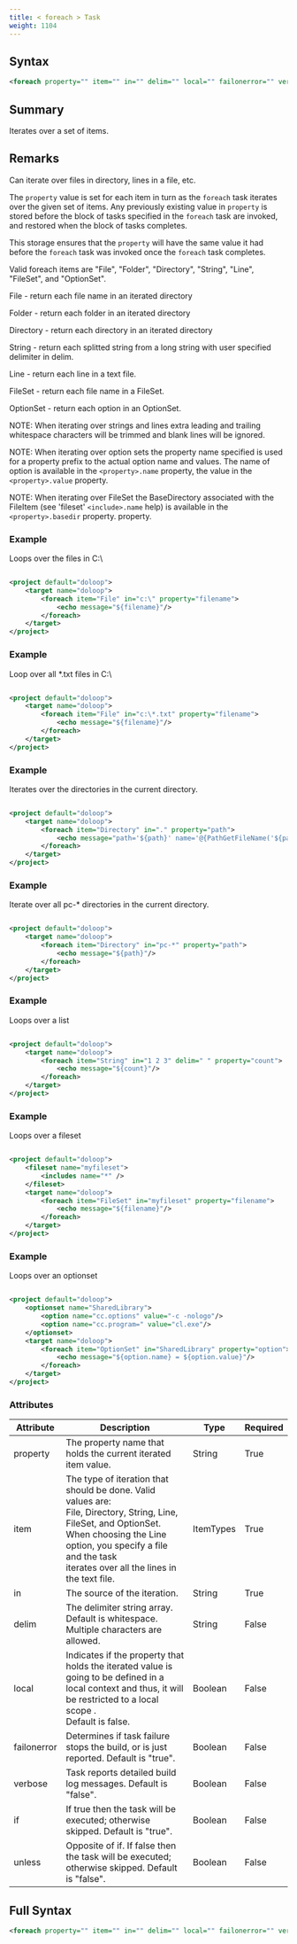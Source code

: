 ```yaml
---
title: < foreach > Task
weight: 1104
---
```

## Syntax
```xml
<foreach property="" item="" in="" delim="" local="" failonerror="" verbose="" if="" unless="" />
```
## Summary ##
Iterates over a set of items.

## Remarks ##
Can iterate over files in directory, lines in a file, etc.

The `property`  value is set for each item in turn as the  `foreach` task
iterates over the given set of items. Any previously existing value in `property` is stored before the block of tasks specified in the `foreach` task are invoked,
and restored when the block of tasks completes.

This storage ensures that the  `property` will have the same value it had
before the `foreach`  task was invoked once the  `foreach` task completes.

Valid foreach items are &quot;File&quot;, &quot;Folder&quot;, &quot;Directory&quot;, &quot;String&quot;, &quot;Line&quot;, &quot;FileSet&quot;,
and &quot;OptionSet&quot;.

File - return each file name in an iterated directory

Folder - return each folder in an iterated directory

Directory - return each directory in an iterated directory

String - return each splitted string from a long string with user specified delimiter in delim.

Line - return each line in a text file.

FileSet - return each file name in a FileSet.

OptionSet - return each option in an OptionSet.



NOTE: When iterating over strings and lines extra leading and trailing whitespace
characters will be trimmed and blank lines will be ignored.

NOTE: When iterating over option sets the property name specified is used for a
property prefix to the actual option name and values.  The name of option is available
in the `<property>.name`  property, the value in the  `<property>.value` property.

NOTE: When iterating over FileSet the BaseDirectory associated with the FileItem (see &#39;fileset&#39; `<include>.name` help) is available
in the `<property>.basedir` property.
property.



### Example ###
Loops over the files in C:\


```xml

<project default="doloop">
    <target name="doloop">
        <foreach item="File" in="c:\" property="filename">
            <echo message="${filename}"/>
        </foreach>
    </target>
</project>

```


### Example ###
Loop over all *.txt files in C:\


```xml

<project default="doloop">
    <target name="doloop">
        <foreach item="File" in="c:\*.txt" property="filename">
            <echo message="${filename}"/>
        </foreach>
    </target>
</project>

```


### Example ###
Iterates over the directories in the current directory.


```xml

<project default="doloop">
    <target name="doloop">
        <foreach item="Directory" in="." property="path">
            <echo message="path='${path}' name='@{PathGetFileName('${path}')}"/>
        </foreach>
    </target>
</project>

```


### Example ###
Iterate over all pc-* directories in the current directory.


```xml

<project default="doloop">
    <target name="doloop">
        <foreach item="Directory" in="pc-*" property="path">
            <echo message="${path}"/>
        </foreach>
    </target>
</project>

```


### Example ###
Loops over a list


```xml

<project default="doloop">
    <target name="doloop">
        <foreach item="String" in="1 2 3" delim=" " property="count">
            <echo message="${count}"/>
        </foreach>
    </target>
</project>

```


### Example ###
Loops over a fileset


```xml

<project default="doloop">
    <fileset name="myfileset">
        <includes name="*" />
    </fileset>
    <target name="doloop">
        <foreach item="FileSet" in="myfileset" property="filename">
            <echo message="${filename}"/>
        </foreach>
    </target>
</project>

```


### Example ###
Loops over an optionset


```xml

<project default="doloop">
    <optionset name="SharedLibrary">
        <option name="cc.options" value="-c -nologo"/>
        <option name="cc.program=" value="cl.exe"/>
    </optionset>
    <target name="doloop">
        <foreach item="OptionSet" in="SharedLibrary" property="option">
            <echo message="${option.name} = ${option.value}"/>
        </foreach>
    </target>
</project>

```



### Attributes
| Attribute | Description | Type | Required |
| --------- | ----------- | ---- | -------- |
| property | The property name that holds the current iterated item value. | String | True |
| item | The type of iteration that should be done. Valid values are:<br>File, Directory, String, Line, FileSet, and OptionSet.<br>When choosing the Line option, you specify a file and the task<br>iterates over all the lines in the text file. | ItemTypes | True |
| in | The source of the iteration. | String | True |
| delim | The delimiter string array. Default is whitespace.<br>Multiple characters are allowed. | String | False |
| local | Indicates if the property that holds the iterated value is going to be defined in a local context and thus, it will be restricted to a local scope .<br>Default is false. | Boolean | False |
| failonerror | Determines if task failure stops the build, or is just reported. Default is &quot;true&quot;. | Boolean | False |
| verbose | Task reports detailed build log messages.  Default is &quot;false&quot;. | Boolean | False |
| if | If true then the task will be executed; otherwise skipped. Default is &quot;true&quot;. | Boolean | False |
| unless | Opposite of if.  If false then the task will be executed; otherwise skipped. Default is &quot;false&quot;. | Boolean | False |

## Full Syntax
```xml
<foreach property="" item="" in="" delim="" local="" failonerror="" verbose="" if="" unless="" />
```

